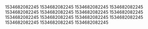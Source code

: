 1534682082245
1534682082245
1534682082245
1534682082245
1534682082245
1534682082245
1534682082245
1534682082245
1534682082245
1534682082245
1534682082245
1534682082245
1534682082245
1534682082245
1534682082245